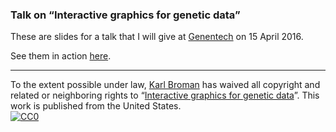 ### Talk on &ldquo;Interactive graphics for genetic data&rdquo;

These are slides for a talk that I will give at [Genentech](http://www.gene.com)
on 15 April 2016.

See them in action [here](https://www.biostat.wisc.edu/~kbroman/presentations/Genentech2016).

---

To the extent possible under law,
[Karl Broman](http://github.com/kbroman)
has waived all copyright and related or neighboring rights to
&ldquo;[Interactive graphics for genetic data](https://github.com/kbroman/Talk_Genentech2016)&rdquo;.
This work is published from the United States.
<br/>
[![CC0](http://i.creativecommons.org/p/zero/1.0/88x31.png)](http://creativecommons.org/publicdomain/zero/1.0/)
